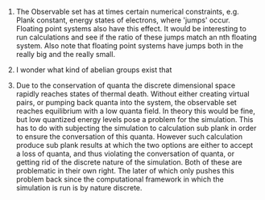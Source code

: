 1. The Observable set has at times certain numerical constraints, e.g. Plank constant, energy states of electrons, where 'jumps' occur. Floating point systems also have this effect. It would be interesting to run calculations and see if the ratio of these jumps match an nth floating system. Also note that floating point systems have jumps both in the really big and the really small.

2. I wonder what kind of abelian groups exist that

3. Due to the conservation of quanta the discrete dimensional space rapidly reaches states of thermal death. Without either creating virtual pairs, or pumping back quanta into the system, the observable set reaches equilibrium with a low quanta field. In theory this would be fine, but low quantized energy levels pose a problem for the simulation. This has to do with subjecting the simulation to calculation sub plank in order to ensure the conversation of this quanta. However such calculation produce sub plank results at which the two options are either to accept a loss of quanta, and thus violating the conversation of quanta, or getting rid of the discrete nature of the simulation. Both of these are problematic in their own right. The later of which only pushes this problem back since the computational framework in which the simulation is run is by nature discrete.
